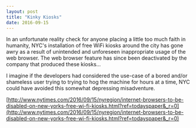 ```yaml
---
layout: post
title: "Kinky Kiosks"
date: 2016-09-15
---
```

In an unfortunate reality check for anyone placing a little too much faith in humanity, NYC's installation of free WiFi kiosks around the city has gone awry as a result of unintended and unforeseen inappropriate usage of the web browser. The web browser feature has since been deactivated by the company that produced these kiosks...

I imagine if the developers had considered the use-case of a bored and/or shameless user trying to trying to hog the machine for hours at a time, NYC could have avoided this somewhat depressing misadventure.

[http://www.nytimes.com/2016/09/15/nyregion/internet-browsers-to-be-disabled-on-new-yorks-free-wi-fi-kiosks.html?ref=todayspaper&_r=0](http://www.nytimes.com/2016/09/15/nyregion/internet-browsers-to-be-disabled-on-new-yorks-free-wi-fi-kiosks.html?ref=todayspaper&_r=0)
